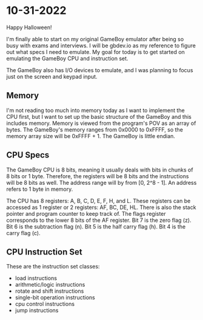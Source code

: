 # 10-31-2022

Happy Halloween!

I'm finally able to start on my original GameBoy emulator after being so busy with exams and interviews. I will be gbdev.io as my reference
to figure out what specs I need to emulate. My goal for today is to get started on emulating the GameBoy CPU and instruction set.

The GameBoy also has I/O devices to emulate, and I was planning to focus just on the screen and keypad input.

## Memory
I'm not reading too much into memory today as I want to implement the CPU first, but I want to set up the basic structure of the GameBoy and this includes memory. Memory is viewed from the program's POV as an array of bytes. The GameBoy's memory ranges from 0x0000 to 0xFFFF, so the memory array size will be 0xFFFF + 1. The GameBoy is little endian.

## CPU Specs
The GameBoy CPU is 8 bits, meaning it usually deals with bits in chunks of 8 bits or 1 byte. Therefore, the registers will be 8 bits and
the instructions will be 8 bits as well. The address range will by from [0, 2^8 - 1]. An address refers to 1 byte in memory.

The CPU has 8 registers: A, B, C, D, E, F, H, and L. These registers can be accessed as 1 register or 2 registers: AF, BC, DE, HL. 
There is also the stack pointer and program counter to keep track of. The flags register corresponds to the lower 8
bits of the AF register. Bit 7 is the zero flag (z). Bit 6 is the subtraction flag (n). Bit 5 is the half carry flag (h).
Bit 4 is the carry flag (c).

## CPU Instruction Set
These are the instruction set classes:
- load instructions
- arithmetic/logic instructions
- rotate and shift instructions
- single-bit operation instructions
- cpu control instructions
- jump instructions
